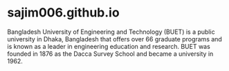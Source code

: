# sajim006.github.io
Bangladesh University of Engineering and Technology (BUET) is a public university in Dhaka, Bangladesh that offers over 66 graduate programs and is known as a leader in engineering education and research. BUET was founded in 1876 as the Dacca Survey School and became a university in 1962. 
